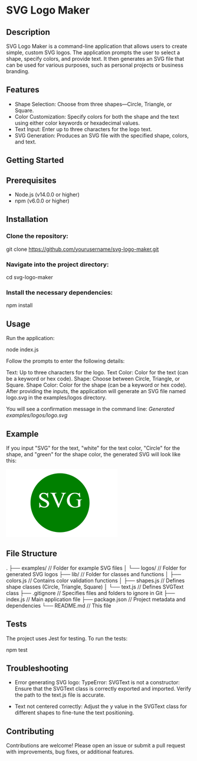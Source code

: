 # SVG Logo Maker

## Description
SVG Logo Maker is a command-line application that allows users to create simple, custom SVG logos. The application prompts the user to select a shape, specify colors, and provide text. It then generates an SVG file that can be used for various purposes, such as personal projects or business branding.

## Features
* Shape Selection: Choose from three shapes—Circle, Triangle, or Square.
* Color Customization: Specify colors for both the shape and the text using either color keywords or hexadecimal values.
* Text Input: Enter up to three characters for the logo text.
* SVG Generation: Produces an SVG file with the specified shape, colors, and text.

## Getting Started

## Prerequisites
* Node.js (v14.0.0 or higher)
* npm (v6.0.0 or higher)

## Installation

### Clone the repository:
git clone https://github.com/yourusername/svg-logo-maker.git

### Navigate into the project directory:
cd svg-logo-maker

### Install the necessary dependencies:
npm install

## Usage
Run the application:

node index.js

Follow the prompts to enter the following details:

Text: Up to three characters for the logo.
Text Color: Color for the text (can be a keyword or hex code).
Shape: Choose between Circle, Triangle, or Square.
Shape Color: Color for the shape (can be a keyword or hex code).
After providing the inputs, the application will generate an SVG file named logo.svg in the examples/logos directory.

You will see a confirmation message in the command line:
*Generated examples/logos/logo.svg*

## Example
If you input "SVG" for the text, "white" for the text color, "Circle" for the shape, and "green" for the shape color, the generated SVG will look like this:

![alt text](./img/image.png)

## File Structure
.
├── examples/               // Folder for example SVG files
│   └── logos/              // Folder for generated SVG logos
├── lib/                    // Folder for classes and functions
│   ├── colors.js           // Contains color validation functions
│   ├── shapes.js           // Defines shape classes (Circle, Triangle, Square)
│   └── text.js             // Defines SVGText class
├── .gitignore              // Specifies files and folders to ignore in Git
├── index.js                // Main application file
├── package.json            // Project metadata and dependencies
└── README.md               // This file

## Tests
The project uses Jest for testing. To run the tests:

npm test

## Troubleshooting
* Error generating SVG logo: TypeError: SVGText is not a constructor: Ensure that the SVGText class is correctly exported and imported. Verify the path to the text.js file is accurate.

* Text not centered correctly: Adjust the y value in the SVGText class for different shapes to fine-tune the text positioning.

## Contributing
Contributions are welcome! Please open an issue or submit a pull request with improvements, bug fixes, or additional features.

